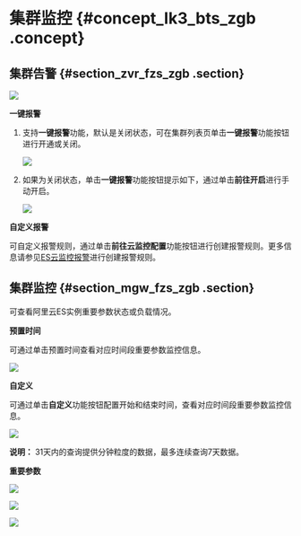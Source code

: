 # 集群监控 {#concept_lk3_bts_zgb .concept}

## 集群告警 {#section_zvr_fzs_zgb .section}

![](http://static-aliyun-doc.oss-cn-hangzhou.aliyuncs.com/assets/img/134293/155304875340147_zh-CN.png)

**一键报警**

1.  支持**一键报警**功能，默认是关闭状态，可在集群列表页单击**一键报警**功能按钮进行开通或关闭。

    ![](http://static-aliyun-doc.oss-cn-hangzhou.aliyuncs.com/assets/img/134293/155304875340150_zh-CN.png)

2.  如果为关闭状态，单击**一键报警**功能按钮提示如下，通过单击**前往开启**进行手动开启。

    ![](http://static-aliyun-doc.oss-cn-hangzhou.aliyuncs.com/assets/img/134293/155304875340152_zh-CN.png)


**自定义报警**

可自定义报警规则，通过单击**前往云监控配置**功能按钮进行创建报警规则。更多信息请参见[ES云监控报警](../../../../../cn.zh-CN/监控报警/ES云监控报警.md)进行创建报警规则。

## 集群监控 {#section_mgw_fzs_zgb .section}

可查看阿里云ES实例重要参数状态或负载情况。

**预置时间**

可通过单击预置时间查看对应时间段重要参数监控信息。

![](http://static-aliyun-doc.oss-cn-hangzhou.aliyuncs.com/assets/img/134293/155304875340157_zh-CN.png)

**自定义**

可通过单击**自定义**功能按钮配置开始和结束时间，查看对应时间段重要参数监控信息。

![](http://static-aliyun-doc.oss-cn-hangzhou.aliyuncs.com/assets/img/134293/155304875340162_zh-CN.png)

**说明：** 31天内的查询提供分钟粒度的数据，最多连续查询7天数据。

**重要参数**

![](http://static-aliyun-doc.oss-cn-hangzhou.aliyuncs.com/assets/img/134293/155304875340163_zh-CN.png)

![](http://static-aliyun-doc.oss-cn-hangzhou.aliyuncs.com/assets/img/134293/155304875340164_zh-CN.png)

![](http://static-aliyun-doc.oss-cn-hangzhou.aliyuncs.com/assets/img/134293/155304875340165_zh-CN.png)


